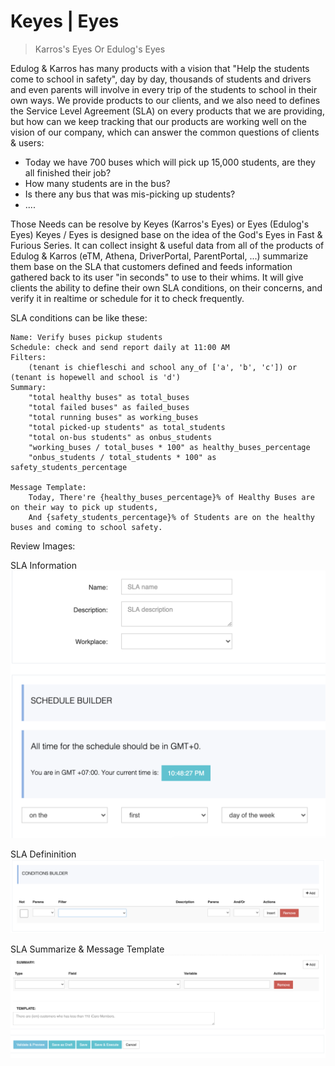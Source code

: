 # Keyes | Eyes

> Karros's Eyes Or Edulog's Eyes

Edulog & Karros has many products with a vision that "Help the students come to school in safety", day by day, thousands of students and drivers and even parents will involve in every trip of the students to school in their own ways. We provide products to our clients, and we also need to defines the Service Level Agreement (SLA) on every products that we are providing, but how can we keep tracking that our products are working well on the vision of our company, which can answer the common questions of clients & users:

- Today we have 700 buses which will pick up 15,000 students, are they all finished their job?
- How many students are in the bus?
- Is there any bus that was mis-picking up students?
- ....

Those Needs can be resolve by Keyes (Karros's Eyes) or Eyes (Edulog's Eyes)
Keyes / Eyes is designed base on the idea of the God's Eyes in Fast & Furious Series. It can collect insight & useful data from all of the products of Edulog & Karros (eTM, Athena, DriverPortal, ParentPortal, ...) summarize them base on the SLA that customers defined and feeds information gathered back to its user "in seconds" to use to their whims.
It will give clients the ability to define their own SLA conditions, on their concerns, and verify it in realtime or schedule for it to check frequently.

SLA conditions can be like these:

    Name: Verify buses pickup students
    Schedule: check and send report daily at 11:00 AM
    Filters:
    	(tenant is chiefleschi and school any_of ['a', 'b', 'c']) or (tenant is hopewell and school is 'd')
    Summary:
    	"total healthy buses" as total_buses
    	"total failed buses" as failed_buses
    	"total running buses" as working_buses
    	"total picked-up students" as total_students
    	"total on-bus students" as onbus_students
    	"working_buses / total_buses * 100" as healthy_buses_percentage
    	"onbus_students / total_students * 100" as safety_students_percentage

    Message Template:
    	Today, There're {healthy_buses_percentage}% of Healthy Buses are on their way to pick up students,
    	And {safety_students_percentage}% of Students are on the healthy buses and coming to school safety.

Review Images:

SLA Information
![SLA Information](./image/sla_info.png)

SLA Defininition
![SLA Definition](./image/sla_definition.png)

SLA Summarize & Message Template
![SLA Definition](./image/sla_summary.png)
